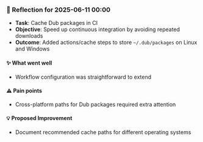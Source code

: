 <!-- reflection-template:start -->
### :book: Reflection for 2025-06-11 00:00
  - **Task**: Cache Dub packages in CI
  - **Objective**: Speed up continuous integration by avoiding repeated downloads
  - **Outcome**: Added actions/cache steps to store `~/.dub/packages` on Linux and Windows

#### :sparkles: What went well
  - Workflow configuration was straightforward to extend

#### :warning: Pain points
  - Cross-platform paths for Dub packages required extra attention

#### :bulb: Proposed Improvement
  - Document recommended cache paths for different operating systems
<!-- reflection-template:end -->
